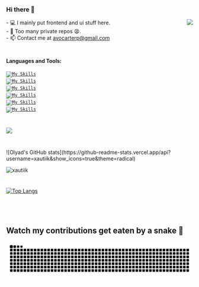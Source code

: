 ### Hi there 👋

  <img align="right" src="https://i.pinimg.com/originals/e4/26/70/e426702edf874b181aced1e2fa5c6cde.gif" />
- 💻 I mainly put frontend and ui stuff here. <br>
- 🐙 Too many private repos 😫. <br>
- 📫 Contact me at <a href="mailto:avocarterp@gmail.com" target="_blank">avocarterp@gmail.com</a> <br>
  
#
**Languages and Tools:**  
<br>
<code>[![My Skills](https://skillicons.dev/icons?i=js,html,css,cs,java)](https://skillicons.dev)</code>
<br>
<code>[![My Skills](https://skillicons.dev/icons?i=cpp,dotnet,htmx,php,dart)](https://skillicons.dev)</code>
<br>
<code>[![My Skills](https://skillicons.dev/icons?i=react,vue,tailwind)](https://skillicons.dev)</code>
<br>
<code>[![My Skills](https://skillicons.dev/icons?i=nodejs,nextjs,express,flutter,laravel)](https://skillicons.dev)</code>
<br>
<code>[![My Skills](https://skillicons.dev/icons?i=firebase,mongodb,mysql)](https://skillicons.dev)</code>
<br>
<code>[![My Skills](https://skillicons.dev/icons?i=figma,git,codepen,docker,wordpress)](https://skillicons.dev)</code>
<br>
#

<!--
<p> 
  Visitor count<br>
  <img src="https://profile-counter.glitch.me/xautiik/count.svg" />
</p>  -->

[![](https://visitcount.itsvg.in/api?id=xautiik&label=Profile%20Views&theme=dark&color=0&icon=0&pretty=false)](https://visitcount.itsvg.in)
#
<div style="display:flex; flex-direction:row">
  <!--
<span align=left>
![GitHub stats](https://github-readme-stats.vercel.app/api?username=xautiik&show_icons=true&hide_border=true&theme=dark)
</span>
<span align=right>
![GitHub Streak](https://github-readme-streak-stats.herokuapp.com/?user=xautiik&theme=dark&count_private=true&bg_color=0d1116&title_color=ce09ec&text_color=a4aacb&icon_color=007ec6&hide_border=true)
</span>
  -->
![Olyad's GitHub stats](https://github-readme-stats.vercel.app/api?username=xautiik&show_icons=true&theme=radical)

</div>

<p>&nbsp;<img align="left" width=450px src="https://github-readme-stats.vercel.app/api?username=xautiik&show_icons=true&theme=dark&hide_border=true&locale=en" alt="xautiik" /></p>

#
[![Top Langs](https://github-readme-stats.vercel.app/api/top-langs/?username=xautiik&theme=dark&hide_border=true)](https://github.com/xautiik/github-readme-stats)
#

<br>

## Watch my contributions get eaten by a snake 🐍

![Snake animation](https://raw.githubusercontent.com/xautiik/xautiik/output/snake.svg)
<!--
![](https://komarev.com/ghpvc/?username=xautik) -->
